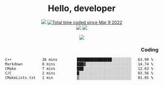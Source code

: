 # <div align='center' >Hello, developer</div>

<div align='center'>
  <a ><img src="https://img.shields.io/badge/dynamic/json?url=https%3A%2F%2Fapi.swo.moe%2Fstats%2Fgithub%2FFree-Aaron-Li&query=count&color=181717&label=GitHub&labelColor=282c34&logo=github&suffix=+follows&cacheSeconds=3600"></a>
  <a href="https://wakatime.com/@fe40087f-8eae-48dc-9950-ad0633db1591"><img src="https://wakatime.com/badge/user/fe40087f-8eae-48dc-9950-ad0633db1591.svg" alt="Total time coded since Mar 9 2022" /></a>
</div>
<div align='center'>
  <a><img src="https://img.shields.io/badge/Rookie-blue?style=plastic&logo=c&logoColor=blue&labelColor=7a6d56"></a>
  <a><img src="https://img.shields.io/badge/Rookie-blue?style=plastic&logo=c%2B%2B&logoColor=blue&labelColor=7a6d56"></a> 
</div>

<p align="center">
  <img src="https://readme-typing-svg.demolab.com/?lines=你好!+开发者;Hello!+ developer&font=Fira%20Code&center=true&width=380&height=50&duration=4000&pause=1000">
</p>


<div align='right'>
  <h3>Coding</h3>
</div>

<!--START_SECTION:waka-->

```txt
C++              38 mins         ████████████████░░░░░░░░░   63.99 %
Markdown         8 mins          ███▓░░░░░░░░░░░░░░░░░░░░░   14.74 %
CMake            7 mins          ███░░░░░░░░░░░░░░░░░░░░░░   12.63 %
C/C              2 mins          █░░░░░░░░░░░░░░░░░░░░░░░░   03.56 %
CMakeLists.txt   1 min           ▒░░░░░░░░░░░░░░░░░░░░░░░░   01.85 %
```

<!--END_SECTION:waka-->




